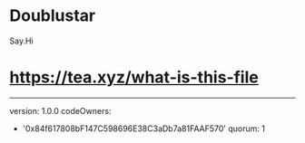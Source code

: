 # Doublustar
Say.Hi
# https://tea.xyz/what-is-this-file
---
version: 1.0.0
codeOwners:
  - '0x84f617808bF147C598696E38C3aDb7a81FAAF570'
quorum: 1

